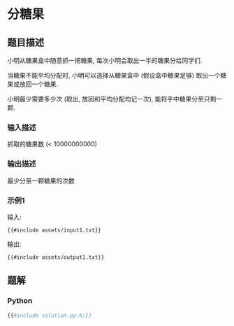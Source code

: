 # 分糖果

## 题目描述

小明从糖果盒中随意抓一把糖果, 每次小明会取出一半的糖果分给同学们.

当糖果不能平均分配时, 小明可以选择从糖果盒中 (假设盒中糖果足够) 取出一个糖果或放回一个糖果.

小明最少需要多少次 (取出, 放回和平均分配均记一次), 能将手中糖果分至只剩一颗.

### 输入描述

抓取的糖果数 (< 10000000000)

### 输出描述

最少分至一颗糖果的次数

### 示例1

输入:

```text
{{#include assets/input1.txt}}
```

输出:

```text
{{#include assets/output1.txt}}
```

## 题解

### Python

```python
{{#include solution.py:6:}}
```